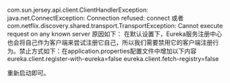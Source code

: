 com.sun.jersey.api.client.ClientHandlerException: java.net.ConnectException: Connection refused: connect
或者com.netflix.discovery.shared.transport.TransportException: Cannot execute request on any known server
原因如下：
在默认设置下，Eureka服务注册中心也会将自己作为客户端来尝试注册它自己，所以我们需要禁用它的客户端注册行为。禁止方式如下：在application.properties配置文件中增加以下内容
eureka.client.register-with-eureka=false
eureka.client.fetch-registry=false

重新启动即可。
 
